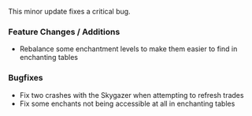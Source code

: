 This minor update fixes a critical bug.

### Feature Changes / Additions

- Rebalance some enchantment levels to make them easier to find in enchanting tables

### Bugfixes

- Fix two crashes with the Skygazer when attempting to refresh trades
- Fix some enchants not being accessible at all in enchanting tables